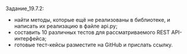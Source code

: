 Задание_19.7.2:
- найти методы, которые ещё не реализованы в библиотеке, и написать их реализацию в файле api.py;
- составить 10 различных тестов для рассматриваемого REST API-интерфейса; 
- готовые тест-кейсы разместите на GitHub и прислать ссылку.

